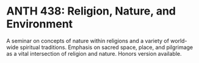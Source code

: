 # ANTH 438: Religion, Nature, and Environment

A seminar on concepts of nature within religions and a variety of world-wide spiritual traditions. Emphasis on sacred space, place, and pilgrimage as a vital intersection of religion and nature. Honors version available.